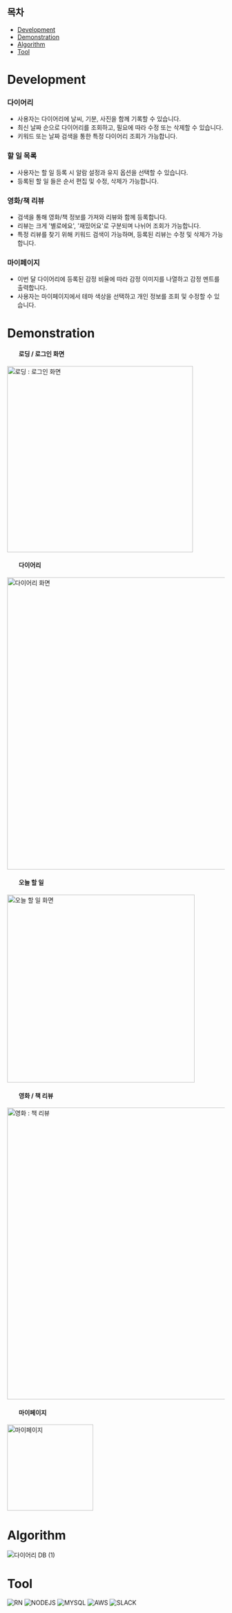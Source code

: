 ## 목차
* [Development](#Development)
* [Demonstration](#Demonstration)
* [Algorithm](#Algorithm)
* [Tool](#Tool)
# Development
### 다이어리
* 사용자는 다이어리에 날씨, 기분, 사진을 함께 기록할 수 있습니다.      
* 최신 날짜 순으로 다이어리를 조회하고, 필요에 따라 수정 또는 삭제할 수 있습니다.      
* 키워드 또는 날짜 검색을 통한 특정 다이어리 조회가 가능합니다.     

### 할 일 목록
* 사용자는 할 일 등록 시 알람 설정과 유지 옵션을 선택할 수 있습니다.
* 등록된 할 일 들은 순서 편집 및 수정, 삭제가 가능합니다.

### 영화/책 리뷰
* 검색을 통해 영화/책 정보를 가져와 리뷰와 함께 등록합니다.
* 리뷰는 크게 '별로에요', '재밌어요'로 구분되며 나뉘어 조회가 가능합니다.
* 특정 리뷰를 찾기 위해 키워드 검색이 가능하며, 등록된 리뷰는 수정 및 삭제가 가능합니다.

### 마이페이지
* 이번 달 다이어리에 등록된 감정 비율에 따라 감정 이미지를 나열하고 감정 멘트를 출력합니다.
* 사용자는 마이페이지에서 테마 색상을 선택하고 개인 정보를 조회 및 수정할 수 있습니다.         

# Demonstration   
#### &nbsp;&nbsp;&nbsp;&nbsp;&nbsp;&nbsp;&nbsp;&nbsp;로딩 / 로그인 화면
<img width="430" alt="로딩 : 로그인 화면" src="https://github.com/licakim/Mamory/assets/101648575/5b6b1236-fd89-4b58-95c8-9516e6f228ff">  

#### &nbsp;&nbsp;&nbsp;&nbsp;&nbsp;&nbsp;&nbsp;&nbsp;다이어리
<img width="675" alt="다이어리 화면" src="https://github.com/licakim/Mamory/assets/101648575/82608add-09e9-4dce-b7fd-baa352daaf21">

#### &nbsp;&nbsp;&nbsp;&nbsp;&nbsp;&nbsp;&nbsp;&nbsp;오늘 할 일
<img width="434" alt="오늘 할 일 화면" src="https://github.com/licakim/Mamory/assets/101648575/0147b1f7-4332-49a9-b40d-02c776a66131">

#### &nbsp;&nbsp;&nbsp;&nbsp;&nbsp;&nbsp;&nbsp;&nbsp;영화 / 책 리뷰
<img width="674" alt="영화 : 책 리뷰" src="https://github.com/licakim/Mamory/assets/101648575/f7ec34ad-44e4-4eab-927b-1faaba3593a2">

#### &nbsp;&nbsp;&nbsp;&nbsp;&nbsp;&nbsp;&nbsp;&nbsp;마이페이지
<img width="199" alt="마이페이지" src="https://github.com/licakim/Mamory/assets/101648575/0db4d683-2089-44dc-89aa-c58d2edbb771">




      
# Algorithm
![다이어리 DB (1)](https://github.com/licakim/Mamory/assets/101648575/e91e93a3-a274-4654-bfaf-257a0c4669ae)

       
# Tool
![RN](https://img.shields.io/badge/React_Native-20232A?style=for-the-badge&logo=react&logoColor=61DAFB)
![NODEJS](https://img.shields.io/badge/Node.js-43853D?style=for-the-badge&logo=node.js&logoColor=white)
![MYSQL](https://img.shields.io/badge/MySQL-00000F?style=for-the-badge&logo=mysql&logoColor=white)
![AWS](https://img.shields.io/badge/Amazon_AWS-232F3E?style=for-the-badge&logo=amazon-aws&logoColor=white)
![SLACK](https://img.shields.io/badge/Slack-4A154B?style=for-the-badge&logo=slack&logoColor=white)
